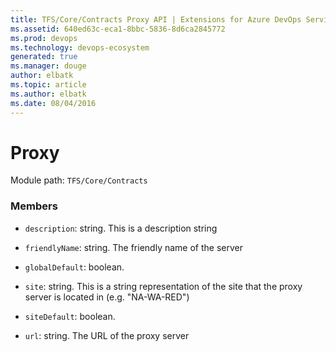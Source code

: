 ```yaml
---
title: TFS/Core/Contracts Proxy API | Extensions for Azure DevOps Services
ms.assetid: 640ed63c-eca1-8bbc-5836-8d6ca2845772
ms.prod: devops
ms.technology: devops-ecosystem
generated: true
ms.manager: douge
author: elbatk
ms.topic: article
ms.author: elbatk
ms.date: 08/04/2016
---
```


# Proxy

Module path: `TFS/Core/Contracts`


### Members

* `description`: string. This is a description string

* `friendlyName`: string. The friendly name of the server

* `globalDefault`: boolean. 

* `site`: string. This is a string representation of the site that the proxy server is located in (e.g. &quot;NA-WA-RED&quot;)

* `siteDefault`: boolean. 

* `url`: string. The URL of the proxy server

